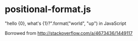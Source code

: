 positional-format.js
====================

"hello {0}, what's {1}?".format("world", "up") in JavaScript

Borrowed from http://stackoverflow.com/a/4673436/1449117
